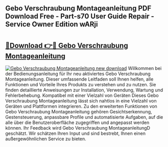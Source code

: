 ## Gebo Verschraubung Montageanleitung PDF Download Free - Part-s70 User Guide Repair - Service Owner Edition wARji

# <h2><a href="http://df6mma.blite.top/?on=Gebo+Verschraubung+Montageanleitung">🔗Download 👉🔴 Gebo Verschraubung Montageanleitung</a></h2>

[![Gebo Verschraubung Montageanleitung new download](https://i.imgur.com/lujVjoI.png)](http://df6mma.blite.top/?on=Gebo+Verschraubung+Montageanleitung)
Willkommen bei der Bedienungsanleitung für Ihr neu aktiviertes Gebo Verschraubung Montageanleitung. Dieser umfassende Leitfaden soll Ihnen helfen, alle Funktionen und Vorteile Ihres Produkts zu verstehen und zu nutzen. Sie finden detaillierte Anweisungen zur Installation, Verwendung, Wartung und Fehlerbehebung. Kompatibel mit einer Vielzahl von Geräten Dieses Gebo Verschraubung Montageanleitung lässt sich nahtlos in eine Vielzahl von Geräten und Plattformen integrieren. Zu den erweiterten Funktionen von Gebo Verschraubung Montageanleitung gehören Gesichtserkennung, Gestensteuerung, anpassbare Profile und automatisierte Aufgaben, auf die alle über die Benutzeroberfläche zugegriffen und angepasst werden können. Ihr Feedback wird Gebo Verschraubung MontageanleitungD geschätzt. Wir schätzen Ihren Input und sind bestrebt, Ihnen einen außergewöhnlichen Service zu bieten.
